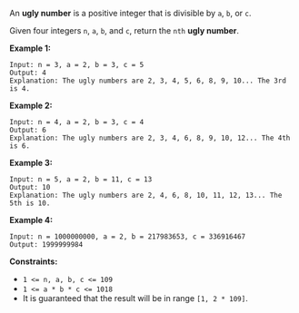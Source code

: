 An **ugly number** is a positive integer that is divisible by `a`, `b`, or
`c`.

Given four integers `n`, `a`, `b`, and `c`, return the `nth` **ugly number**.



**Example 1:**

    
    
    Input: n = 3, a = 2, b = 3, c = 5
    Output: 4
    Explanation: The ugly numbers are 2, 3, 4, 5, 6, 8, 9, 10... The 3rd is 4.
    

**Example 2:**

    
    
    Input: n = 4, a = 2, b = 3, c = 4
    Output: 6
    Explanation: The ugly numbers are 2, 3, 4, 6, 8, 9, 10, 12... The 4th is 6.
    

**Example 3:**

    
    
    Input: n = 5, a = 2, b = 11, c = 13
    Output: 10
    Explanation: The ugly numbers are 2, 4, 6, 8, 10, 11, 12, 13... The 5th is 10.
    

**Example 4:**

    
    
    Input: n = 1000000000, a = 2, b = 217983653, c = 336916467
    Output: 1999999984
    



**Constraints:**

  * `1 <= n, a, b, c <= 109`
  * `1 <= a * b * c <= 1018`
  * It is guaranteed that the result will be in range `[1, 2 * 109]`.

